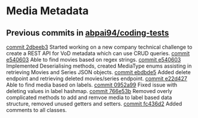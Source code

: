 # Media Metadata

## Previous commits in [abpai94/coding-tests](https://github.com/abpai94/coding-tests)
[commit 2dbeeb3](https://github.com/abpai94/coding-tests/commit/241a2cc9f1559ccd6ea19c4f97c9e4ff694c528) Started working on a new company technical challenge to create a REST API for VoD metadata which can use CRUD queries.
[commit e540603](https://github.com/abpai94/coding-tests/commit/e5406038f641851a8f2dd76f7911b45b004aa9eb) Able to find movies based on regex strings.
[commit e540603](https://github.com/abpai94/coding-tests/commit/e5406038f641851a8f2dd76f7911b45b004aa9eb) Implemented Deserialising methods, created MediaType enums assisting in retrieving Movies and Series JSON objects.
[commit ebdbde5](https://github.com/abpai94/coding-tests/commit/ebdbde5429a17269290dfe20a9022e7b29903863) Added delete endpoint and retrieving deleted movies/series endpoint.
[commit e22d427](https://github.com/abpai94/coding-tests/commit/0952a9925d85211289889a822893fc456cc96951) Able to find media based on labels.
[commit 0952a99](https://github.com/abpai94/coding-tests/commit/766e53b1329220719f73de603fa9ae35458c188f) Fixed issue with deleting values in label hashmap.
[commit 766e53b](https://github.com/abpai94/coding-tests/commit/fc436d22d8ae11635f45052f91c95db81de42b0c) Removed overly complicated methods to add and remvoe media to label based data structure, removed unused getters and setters.
[commit fc436d2](https://github.com/abpai94/coding-tests/commit/34dec1c660a54d339d1999fac63491c06bd8626a) Added comments to all classes.
